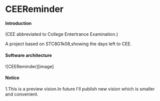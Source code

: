# CEEReminder


#### Introduction
(CEE abbreviated to College Entertrance Examination.)

A project based on STC8G1k08,showing the days left to CEE.

#### Software architecture
![CEEReminder][image]

#### Notice

1.This is a preview vision.In future I'll publish new vision which is smaller and convenient. 